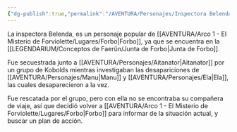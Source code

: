 ```yaml
---
{"dg-publish":true,"permalink":"/AVENTURA/Personajes/Inspectora Belenda/"}
---
```


La inspectora Belenda, es un personaje popular de [[AVENTURA/Arco 1 -  El Misterio de Forviolette/Lugares/Forbo\|Forbo]], ya que se encuentra en la [[LEGENDARIUM/Conceptos de Faerûn/Junta de Forbo\|Junta de Forbo]].

Fue secuestrada junto a [[AVENTURA/Personajes/Aitanator\|Aitanator]] por un grupo de Kobolds mientras investigaban las desapariciones de [[AVENTURA/Personajes/Manu\|Manu]] y [[AVENTURA/Personajes/Ela\|Ela]], las cuales desaparecieron a la vez.

Fue rescatada por el grupo, pero con ella no se encontraba su compañera de viaje, así que decidió volver a [[AVENTURA/Arco 1 -  El Misterio de Forviolette/Lugares/Forbo\|Forbo]] para informar de la situación actual, y buscar un plan de acción.